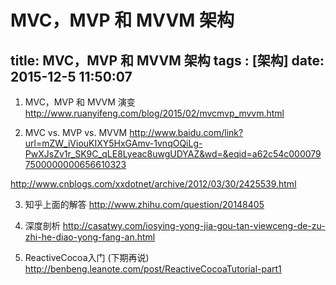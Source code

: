 ﻿# MVC，MVP 和 MVVM 架构

title: MVC，MVP 和 MVVM 架构
tags : [架构]
date: 2015-12-5 11:50:07
---

1. MVC，MVP 和 MVVM 演变
 http://www.ruanyifeng.com/blog/2015/02/mvcmvp_mvvm.html

2. MVC vs. MVP vs. MVVM
http://www.baidu.com/link?url=mZW_iViouKIXY5HxGAmv-1vnqOQiLg-PwXJsZv1r_SK9C_qLE8Lyeac8uwgUDYAZ&wd=&eqid=a62c54c0000797500000000656610323

http://www.cnblogs.com/xxdotnet/archive/2012/03/30/2425539.html

3. 知乎上面的解答
 http://www.zhihu.com/question/20148405

4. 深度剖析
http://casatwy.com/iosying-yong-jia-gou-tan-viewceng-de-zu-zhi-he-diao-yong-fang-an.html

5. ReactiveCocoa入门 (下期再说)
http://benbeng.leanote.com/post/ReactiveCocoaTutorial-part1




